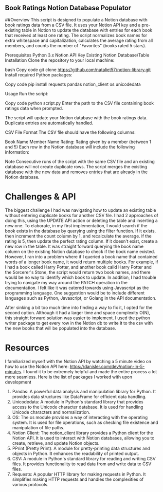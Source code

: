 ## Book Ratings Notion Database Populator
##Overview
This script is designed to populate a Notion database with book ratings data from a CSV file. It uses your Notion API key and a pre-existing table in Notion to update the database with entries for each book that received at least one rating. The script normalizes book names for extra whitespace and capitalization, calculates the average rating from all members, and counts the number of "Favorites" (books rated 5 stars).

Prerequisites
Python 3.x
Notion API Key
Existing Notion Database/Table
Installation
Clone the repository to your local machine:

bash
Copy code
git clone https://github.com/nataliet57/notion-library.git
Install required Python packages:

Copy code
pip install requests pandas notion_client os unicodedata

Usage
Run the script:

Copy code
python script.py
Enter the path to the CSV file containing book ratings data when prompted.

The script will update your Notion database with the book ratings data. Duplicate entries are automatically handled.

CSV File Format
The CSV file should have the following columns:

Book Name
Member Name
Rating: Rating given by a member (between 1 and 5)
Each row in the Notion database will include the following information:

Note
Consecutive runs of the script with the same CSV file and an existing database will not create duplicate rows. The script merges the existing database with the new data and removes entries that are already in the Notion database.

# Challenges & API
The biggest challenge I had was navigating how to update an existing table without entering duplicate books for another CSV file. I had 2 approaches of doing this, using the UPDATE API action or deleting the table and inserting a new one. To elaborate, in my first implementation, I would search if the book exists in the database by querying using the filter function. If it exists, then increment the count column by 1, and recalculate the average. If the rating is 5, then update the perfect rating column. If it doesn't exist, create a new row in the table. It was straight forward querying the book name column on the  existing Notion database to check if the book name existed. However, I ran into a problem where if I queried a book name that contained words of a longer book name, it would return multiple books. For example, if I had a book called Harry Potter, and another book calld Harry Potter and the Sorcerer's Stone, the script would return two book names, and there would be no way to identify which book to update. In addition, I had trouble trying to navigate my way around the PATCH operation in the documentation. I felt like it was catered towards using Javascript as the programming language. One suggestion would be to include different languages such as Python, Javascript, or Golang in the API documentation. 

After sinking a bit too much time into finding a way to fix it, I opted for the second option. Although it had a larger time and space complexity O(N), this straight forward solution was easier to implement. I used the python writer package to get every row in the Notion db to write it to the csv with the new books that will be populated into the database. 

# Resources
I familiarized myself with the Notion API by watching a 5 minute video on how to use the Notion API here: https://danisler.com/dev/notion-in-5-minutes. I found it to be extremely helpful and made the entire process a lot more seamless. Here is the list of packages I worked with upon development


1. Pandas: A powerful data analysis and manipulation library for Python. It provides data structures like DataFrame for efficient data handling.
2. Unicodedata: A module in Python's standard library that provides access to the Unicode character database. It is used for handling Unicode characters and normalization.
3. OS: The os module provides a way of interacting with the operating system. It is used for file operations, such as checking file existence and manipulation of file paths.
4. Notion Client: The notion_client library provides a Python client for the Notion API. It is used to interact with Notion databases, allowing you to create, retrieve, and update Notion objects.
5. PPrint (Pretty Print): A module for pretty-printing data structures and objects in Python. It enhances the readability of printed output.
6. CSV: A module in Python's standard library for reading and writing CSV files. It provides functionality to read data from and write data to CSV files.
7. Requests: A popular HTTP library for making requests in Python. It simplifies making HTTP requests and handles the complexities of various protocols.
